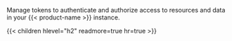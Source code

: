 Manage tokens to authenticate and authorize access to resources and data in your
{{< product-name >}} instance.

  {{< children hlevel="h2" readmore=true hr=true >}}
